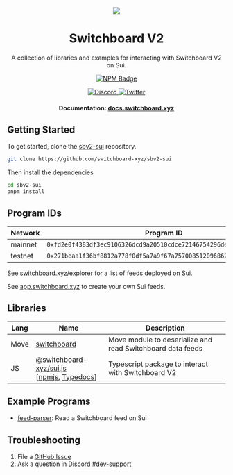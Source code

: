 <div align="center">
  <a href="#">
    <img src="https://github.com/switchboard-xyz/sbv2-core/raw/main/website/static/img/icons/switchboard/avatar.png" />
  </a>

  <h1>Switchboard V2</h1>

  <p>A collection of libraries and examples for interacting with Switchboard V2 on Sui.</p>

  <p>
	  <a href="https://www.npmjs.com/package/@switchboard-xyz/sui.js">
      <img alt="NPM Badge" src="https://img.shields.io/github/package-json/v/switchboard-xyz/sbv2-sui?color=red&filename=javascript%2Fsui.js%2Fpackage.json&label=%40switchboard-xyz%2Fsui.js&logo=npm" />
    </a>
  </p>

  <p>
    <a href="https://discord.gg/switchboardxyz">
      <img alt="Discord" src="https://img.shields.io/discord/841525135311634443?color=blueviolet&logo=discord&logoColor=white" />
    </a>
    <a href="https://twitter.com/switchboardxyz">
      <img alt="Twitter" src="https://img.shields.io/twitter/follow/switchboardxyz?label=Follow+Switchboard" />
    </a>
  </p>

  <h4>
    <strong>Documentation: </strong><a href="https://docs.switchboard.xyz">docs.switchboard.xyz</a>
  </h4>
</div>

## Getting Started

To get started, clone the
[sbv2-sui](https://github.com/switchboard-xyz/sbv2-sui) repository.

```bash
git clone https://github.com/switchboard-xyz/sbv2-sui
```

Then install the dependencies

```bash
cd sbv2-sui
pnpm install
```

## Program IDs

| **Network** | **Program ID**                                                       |
| ----------- | -------------------------------------------------------------------- |
| mainnet     | `0xfd2e0f4383df3ec9106326dcd9a20510cdce72146754296deed15403fcd3df8b` |
| testnet     | `0x271beaa1f36bf8812a778f0df5a7a9f67a757008512096862a128c42923671e2` |

See [switchboard.xyz/explorer](https://switchboard.xyz/explorer) for a list of
feeds deployed on Sui.

See [app.switchboard.xyz](https://app.switchboard.xyz) to create your own Sui
feeds.

## Libraries

| **Lang** | **Name**                                                                                                                                                                                    | **Description**                                            |
| -------- | ------------------------------------------------------------------------------------------------------------------------------------------------------------------------------------------- | ---------------------------------------------------------- |
| Move     | [switchboard](/move/switchboard/)                                                                                                                                                           | Move module to deserialize and read Switchboard data feeds |
| JS       | [@switchboard-xyz/sui.js](/javascript/sui.js/) <br />[[npmjs](https://www.npmjs.com/package/@switchboard-xyz/sui.js), [Typedocs](https://docs.switchboard.xyz/api/@switchboard-xyz/sui.js)] | Typescript package to interact with Switchboard V2         |

## Example Programs

- [feed-parser](/programs/feed-parser/): Read a Switchboard feed on Sui

## Troubleshooting

1. File a [GitHub Issue](https://github.com/switchboard-xyz/sbv2-sui/issues/new)
2. Ask a question in
   [Discord #dev-support](https://discord.com/channels/841525135311634443/984343400377647144)
